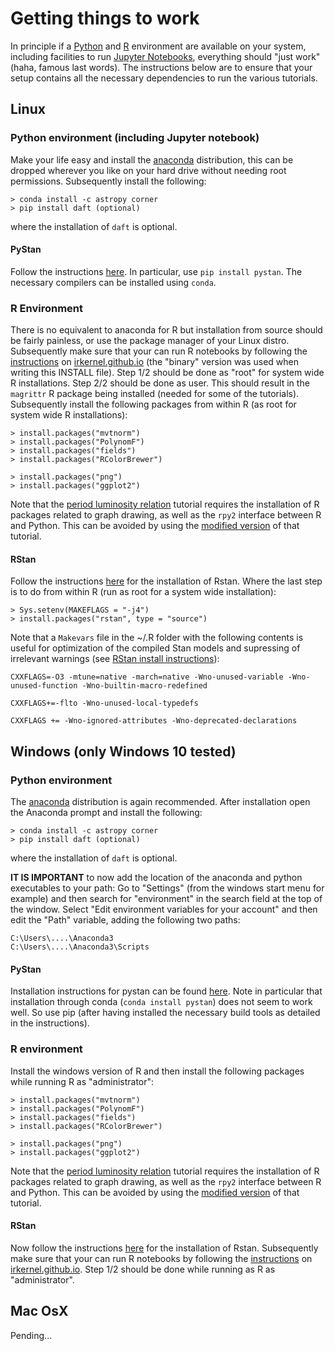 # Getting things to work

In principle if a [Python](https://www.python.org) and [R](https://www.r-project.org) environment
are available on your system, including facilities to run [Jupyter Notebooks](https://jupyter.org/),
everything should "just work" (haha, famous last words). The instructions below are to ensure that
your setup contains all the necessary dependencies to run the various tutorials.

## Linux

### Python environment (including Jupyter notebook)

Make your life easy and install the [anaconda](https://www.anaconda.com/download/) distribution,
this can be dropped wherever you like on your hard drive without needing root permissions.
Subsequently install the following:

```
> conda install -c astropy corner
> pip install daft (optional)
```

where the installation of `daft` is optional.

#### PyStan

Follow the instructions [here](https://pystan.readthedocs.io/en/latest/getting_started.html). In
particular, use `pip install pystan`. The necessary compilers can be installed using `conda`.

### R Environment

There is no equivalent to anaconda for R but installation from source should be fairly painless, or
use the package manager of your Linux distro. Subsequently make sure that your can run R notebooks
by following the [instructions](https://irkernel.github.io/installation/) on
[irkernel.github.io](https://irkernel.github.io) (the "binary" version was used when writing this
INSTALL file). Step 1/2 should be done as "root" for system wide R installations. Step 2/2 should be
done as user. This should result in the `magrittr` R package being installed (needed for some of the
tutorials). Subsequently install the following packages from within R (as root for system wide R
installations):

```
> install.packages("mvtnorm")
> install.packages("PolynomF")
> install.packages("fields")
> install.packages("RColorBrewer")

> install.packages("png")
> install.packages("ggplot2")
```

Note that the [period luminosity relation](./period-luminosity-relation) tutorial requires the
installation of R packages related to graph drawing, as well as the `rpy2` interface between R and
Python. This can be avoided by using the [modified
version](./period-luminosity-relation/TutorialPLZ_R.ipynb) of that tutorial.

#### RStan

Follow the instructions
[here](https://github.com/stan-dev/rstan/wiki/Installing-RStan-on-Mac-or-Linux) for the installation
of Rstan. Where the last step is to do from within R (run as root for a system wide installation):

```
> Sys.setenv(MAKEFLAGS = "-j4") 
> install.packages("rstan", type = "source")
```

Note that a `Makevars` file in the ~/.R folder with the following contents is useful for
optimization of the compiled Stan models and supressing of irrelevant warnings (see [RStan install
instructions](https://github.com/stan-dev/rstan/wiki/Installing-RStan-on-Mac-or-Linux)):

```
CXXFLAGS=-O3 -mtune=native -march=native -Wno-unused-variable -Wno-unused-function -Wno-builtin-macro-redefined

CXXFLAGS+=-flto -Wno-unused-local-typedefs

CXXFLAGS += -Wno-ignored-attributes -Wno-deprecated-declarations
```

## Windows (only Windows 10 tested)

### Python environment

The [anaconda](https://www.anaconda.com/download/) distribution is again recommended. After
installation open the Anaconda prompt and install the following:

```
> conda install -c astropy corner
> pip install daft (optional)
```

where the installation of `daft` is optional.

__IT IS IMPORTANT__ to now add the location of the anaconda and python executables to your path:
Go to "Settings" (from the windows start menu for example) and then search for "environment" in the
search field at the top of the window. Select "Edit environment variables for your account" and then
edit the "Path" variable, adding the following two paths:

```
C:\Users\....\Anaconda3
C:\Users\....\Anaconda3\Scripts
```

#### PyStan

Installation instructions for pystan can be found
[here](https://pystan.readthedocs.io/en/latest/windows.html#windows). Note in particular that
installation through conda (`conda install pystan`) does not seem to work well. So use pip (after
having installed the necessary build tools as detailed in the instructions).

### R environment

Install the windows version of R and then install the following packages while running R as
"administrator":

```
> install.packages("mvtnorm")
> install.packages("PolynomF")
> install.packages("fields")
> install.packages("RColorBrewer")

> install.packages("png")
> install.packages("ggplot2")
```

Note that the [period luminosity relation](./period-luminosity-relation) tutorial requires the
installation of R packages related to graph drawing, as well as the `rpy2` interface between R and
Python. This can be avoided by using the [modified
version](./period-luminosity-relation/TutorialPLZ_R.ipynb) of that tutorial.

#### RStan

Now follow the instructions
[here](https://github.com/stan-dev/rstan/wiki/Installing-RStan-on-Windows) for the installation of
Rstan. Subsequently make sure that your can run R notebooks by following the
[instructions](https://irkernel.github.io/installation/) on
[irkernel.github.io](https://irkernel.github.io). Step 1/2 should be done while running as R as
"administrator".

## Mac OsX

Pending...
